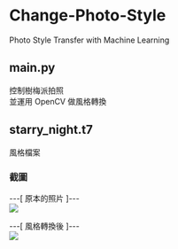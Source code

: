 # Change-Photo-Style
Photo Style Transfer with Machine Learning


## main.py
控制樹梅派拍照  
並運用 OpenCV 做風格轉換 


## starry_night.t7
風格檔案


### 截圖
---[ 原本的照片 ]---  
![](https://playlab.computing.ncku.edu.tw:3001/uploads/upload_8da488c57615872c1a38ff39763ceb85.png)


---[ 風格轉換後 ]---  
![](https://playlab.computing.ncku.edu.tw:3001/uploads/upload_4d69e3b9274338eba5162260adf8a9dc.png)

